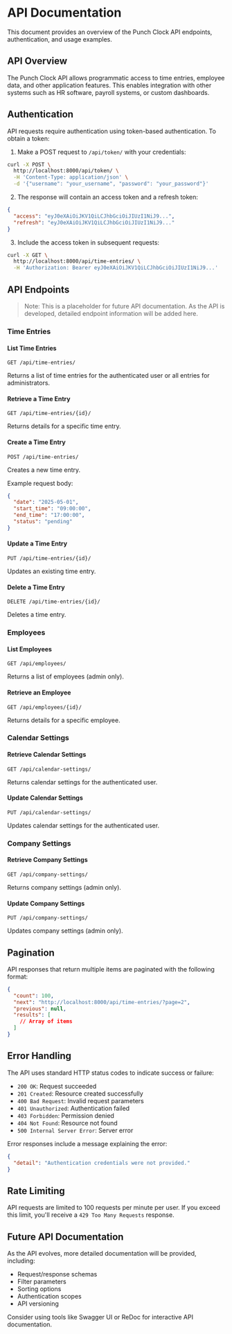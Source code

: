 # API Documentation

This document provides an overview of the Punch Clock API endpoints, authentication, and usage examples.

## API Overview

The Punch Clock API allows programmatic access to time entries, employee data, and other application features. This enables integration with other systems such as HR software, payroll systems, or custom dashboards.

## Authentication

API requests require authentication using token-based authentication. To obtain a token:

1. Make a POST request to `/api/token/` with your credentials:

```bash
curl -X POST \
  http://localhost:8000/api/token/ \
  -H 'Content-Type: application/json' \
  -d '{"username": "your_username", "password": "your_password"}'
```

2. The response will contain an access token and a refresh token:

```json
{
  "access": "eyJ0eXAiOiJKV1QiLCJhbGciOiJIUzI1NiJ9...",
  "refresh": "eyJ0eXAiOiJKV1QiLCJhbGciOiJIUzI1NiJ9..."
}
```

3. Include the access token in subsequent requests:

```bash
curl -X GET \
  http://localhost:8000/api/time-entries/ \
  -H 'Authorization: Bearer eyJ0eXAiOiJKV1QiLCJhbGciOiJIUzI1NiJ9...'
```

## API Endpoints

> Note: This is a placeholder for future API documentation. As the API is developed, detailed endpoint information will be added here.

### Time Entries

#### List Time Entries

```
GET /api/time-entries/
```

Returns a list of time entries for the authenticated user or all entries for administrators.

#### Retrieve a Time Entry

```
GET /api/time-entries/{id}/
```

Returns details for a specific time entry.

#### Create a Time Entry

```
POST /api/time-entries/
```

Creates a new time entry.

Example request body:
```json
{
  "date": "2025-05-01",
  "start_time": "09:00:00",
  "end_time": "17:00:00",
  "status": "pending"
}
```

#### Update a Time Entry

```
PUT /api/time-entries/{id}/
```

Updates an existing time entry.

#### Delete a Time Entry

```
DELETE /api/time-entries/{id}/
```

Deletes a time entry.

### Employees

#### List Employees

```
GET /api/employees/
```

Returns a list of employees (admin only).

#### Retrieve an Employee

```
GET /api/employees/{id}/
```

Returns details for a specific employee.

### Calendar Settings

#### Retrieve Calendar Settings

```
GET /api/calendar-settings/
```

Returns calendar settings for the authenticated user.

#### Update Calendar Settings

```
PUT /api/calendar-settings/
```

Updates calendar settings for the authenticated user.

### Company Settings

#### Retrieve Company Settings

```
GET /api/company-settings/
```

Returns company settings (admin only).

#### Update Company Settings

```
PUT /api/company-settings/
```

Updates company settings (admin only).

## Pagination

API responses that return multiple items are paginated with the following format:

```json
{
  "count": 100,
  "next": "http://localhost:8000/api/time-entries/?page=2",
  "previous": null,
  "results": [
    // Array of items
  ]
}
```

## Error Handling

The API uses standard HTTP status codes to indicate success or failure:

- `200 OK`: Request succeeded
- `201 Created`: Resource created successfully
- `400 Bad Request`: Invalid request parameters
- `401 Unauthorized`: Authentication failed
- `403 Forbidden`: Permission denied
- `404 Not Found`: Resource not found
- `500 Internal Server Error`: Server error

Error responses include a message explaining the error:

```json
{
  "detail": "Authentication credentials were not provided."
}
```

## Rate Limiting

API requests are limited to 100 requests per minute per user. If you exceed this limit, you'll receive a `429 Too Many Requests` response.

## Future API Documentation

As the API evolves, more detailed documentation will be provided, including:

- Request/response schemas
- Filter parameters
- Sorting options
- Authentication scopes
- API versioning

Consider using tools like Swagger UI or ReDoc for interactive API documentation.